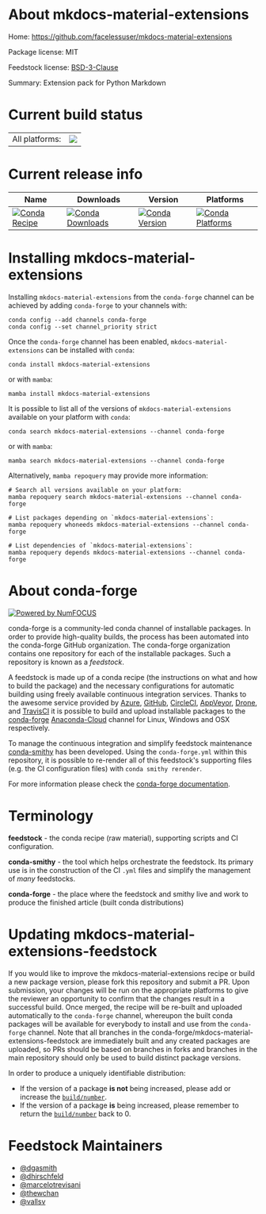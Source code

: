 About mkdocs-material-extensions
================================

Home: https://github.com/facelessuser/mkdocs-material-extensions

Package license: MIT

Feedstock license: [BSD-3-Clause](https://github.com/conda-forge/mkdocs-material-extensions-feedstock/blob/main/LICENSE.txt)

Summary: Extension pack for Python Markdown

Current build status
====================


<table><tr><td>All platforms:</td>
    <td>
      <a href="https://dev.azure.com/conda-forge/feedstock-builds/_build/latest?definitionId=9820&branchName=main">
        <img src="https://dev.azure.com/conda-forge/feedstock-builds/_apis/build/status/mkdocs-material-extensions-feedstock?branchName=main">
      </a>
    </td>
  </tr>
</table>

Current release info
====================

| Name | Downloads | Version | Platforms |
| --- | --- | --- | --- |
| [![Conda Recipe](https://img.shields.io/badge/recipe-mkdocs--material--extensions-green.svg)](https://anaconda.org/conda-forge/mkdocs-material-extensions) | [![Conda Downloads](https://img.shields.io/conda/dn/conda-forge/mkdocs-material-extensions.svg)](https://anaconda.org/conda-forge/mkdocs-material-extensions) | [![Conda Version](https://img.shields.io/conda/vn/conda-forge/mkdocs-material-extensions.svg)](https://anaconda.org/conda-forge/mkdocs-material-extensions) | [![Conda Platforms](https://img.shields.io/conda/pn/conda-forge/mkdocs-material-extensions.svg)](https://anaconda.org/conda-forge/mkdocs-material-extensions) |

Installing mkdocs-material-extensions
=====================================

Installing `mkdocs-material-extensions` from the `conda-forge` channel can be achieved by adding `conda-forge` to your channels with:

```
conda config --add channels conda-forge
conda config --set channel_priority strict
```

Once the `conda-forge` channel has been enabled, `mkdocs-material-extensions` can be installed with `conda`:

```
conda install mkdocs-material-extensions
```

or with `mamba`:

```
mamba install mkdocs-material-extensions
```

It is possible to list all of the versions of `mkdocs-material-extensions` available on your platform with `conda`:

```
conda search mkdocs-material-extensions --channel conda-forge
```

or with `mamba`:

```
mamba search mkdocs-material-extensions --channel conda-forge
```

Alternatively, `mamba repoquery` may provide more information:

```
# Search all versions available on your platform:
mamba repoquery search mkdocs-material-extensions --channel conda-forge

# List packages depending on `mkdocs-material-extensions`:
mamba repoquery whoneeds mkdocs-material-extensions --channel conda-forge

# List dependencies of `mkdocs-material-extensions`:
mamba repoquery depends mkdocs-material-extensions --channel conda-forge
```


About conda-forge
=================

[![Powered by
NumFOCUS](https://img.shields.io/badge/powered%20by-NumFOCUS-orange.svg?style=flat&colorA=E1523D&colorB=007D8A)](https://numfocus.org)

conda-forge is a community-led conda channel of installable packages.
In order to provide high-quality builds, the process has been automated into the
conda-forge GitHub organization. The conda-forge organization contains one repository
for each of the installable packages. Such a repository is known as a *feedstock*.

A feedstock is made up of a conda recipe (the instructions on what and how to build
the package) and the necessary configurations for automatic building using freely
available continuous integration services. Thanks to the awesome service provided by
[Azure](https://azure.microsoft.com/en-us/services/devops/), [GitHub](https://github.com/),
[CircleCI](https://circleci.com/), [AppVeyor](https://www.appveyor.com/),
[Drone](https://cloud.drone.io/welcome), and [TravisCI](https://travis-ci.com/)
it is possible to build and upload installable packages to the
[conda-forge](https://anaconda.org/conda-forge) [Anaconda-Cloud](https://anaconda.org/)
channel for Linux, Windows and OSX respectively.

To manage the continuous integration and simplify feedstock maintenance
[conda-smithy](https://github.com/conda-forge/conda-smithy) has been developed.
Using the ``conda-forge.yml`` within this repository, it is possible to re-render all of
this feedstock's supporting files (e.g. the CI configuration files) with ``conda smithy rerender``.

For more information please check the [conda-forge documentation](https://conda-forge.org/docs/).

Terminology
===========

**feedstock** - the conda recipe (raw material), supporting scripts and CI configuration.

**conda-smithy** - the tool which helps orchestrate the feedstock.
                   Its primary use is in the construction of the CI ``.yml`` files
                   and simplify the management of *many* feedstocks.

**conda-forge** - the place where the feedstock and smithy live and work to
                  produce the finished article (built conda distributions)


Updating mkdocs-material-extensions-feedstock
=============================================

If you would like to improve the mkdocs-material-extensions recipe or build a new
package version, please fork this repository and submit a PR. Upon submission,
your changes will be run on the appropriate platforms to give the reviewer an
opportunity to confirm that the changes result in a successful build. Once
merged, the recipe will be re-built and uploaded automatically to the
`conda-forge` channel, whereupon the built conda packages will be available for
everybody to install and use from the `conda-forge` channel.
Note that all branches in the conda-forge/mkdocs-material-extensions-feedstock are
immediately built and any created packages are uploaded, so PRs should be based
on branches in forks and branches in the main repository should only be used to
build distinct package versions.

In order to produce a uniquely identifiable distribution:
 * If the version of a package **is not** being increased, please add or increase
   the [``build/number``](https://docs.conda.io/projects/conda-build/en/latest/resources/define-metadata.html#build-number-and-string).
 * If the version of a package **is** being increased, please remember to return
   the [``build/number``](https://docs.conda.io/projects/conda-build/en/latest/resources/define-metadata.html#build-number-and-string)
   back to 0.

Feedstock Maintainers
=====================

* [@dgasmith](https://github.com/dgasmith/)
* [@dhirschfeld](https://github.com/dhirschfeld/)
* [@marcelotrevisani](https://github.com/marcelotrevisani/)
* [@thewchan](https://github.com/thewchan/)
* [@vallsv](https://github.com/vallsv/)

